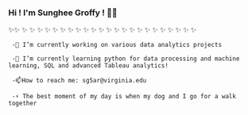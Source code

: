### Hi ! I'm Sunghee Groffy ! 👋😄

✨✨ ✨ ✨ ✨ ✨ ✨ ✨ ✨ ✨ ✨ ✨ ✨ ✨ ✨ ✨ ✨ ✨ ✨ ✨ ✨ ✨ ✨ ✨ ✨ 
     
     -🔭 I’m currently working on various data analytics projects
      
     -🌱 I’m currently learning python for data processing and machine learning, SQL and advanced Tableau analytics!
     
     -📫How to reach me: sg5ar@virginia.edu
     
     -⚡ The best moment of my day is when my dog and I go for a walk together 


